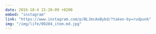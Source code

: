 ```yaml
---
date: 2016-10-4 15:20:09 +0200
embed: "instagram"
link: "https://www.instagram.com/p/BLJmcAoBybd/?taken-by=rudpunk"
img: "/img/life/00284_item.md.jpg"
---
```

